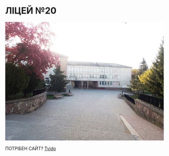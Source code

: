 # ЛІЦЕЙ №20
![Preview](/assets/img/hero/hero.jpg)

ПОТРІБЕН САЙТ?  [Tvido](https://tvido.github.io/viter-cv/)
